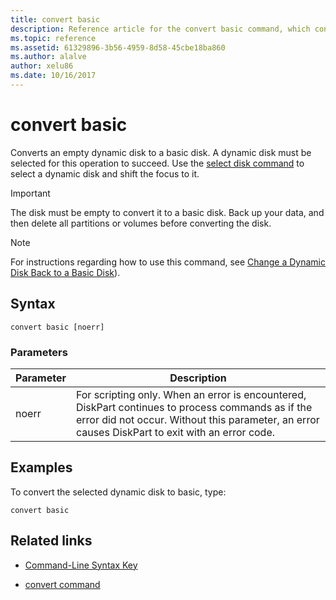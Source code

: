 ```yaml
---
title: convert basic
description: Reference article for the convert basic command, which converts an empty dynamic disk to a basic disk.
ms.topic: reference
ms.assetid: 61329896-3b56-4959-8d58-45cbe18ba860
ms.author: alalve
author: xelu86
ms.date: 10/16/2017
---
```


# convert basic

Converts an empty dynamic disk to a basic disk. A dynamic disk must be selected for this operation to succeed. Use the [select disk command](select-disk.md) to select a dynamic disk and shift the focus to it.

> [!IMPORTANT]
> The disk must be empty to convert it to a basic disk. Back up your data, and then delete all partitions or volumes before converting the disk.

> [!NOTE]
> For instructions regarding how to use this command, see [Change a Dynamic Disk Back to a Basic Disk](/previous-versions/windows/it-pro/windows-server-2008-r2-and-2008/cc755238(v=ws.11))).

## Syntax

```
convert basic [noerr]
```

### Parameters

| Parameter | Description |
| --------- | ----------- |
| noerr | For scripting only. When an error is encountered, DiskPart continues to process commands as if the error did not occur. Without this parameter, an error causes DiskPart to exit with an error code. |

## Examples

To convert the selected dynamic disk to basic, type:

```
convert basic
```

## Related links

- [Command-Line Syntax Key](command-line-syntax-key.md)

- [convert command](convert.md)
